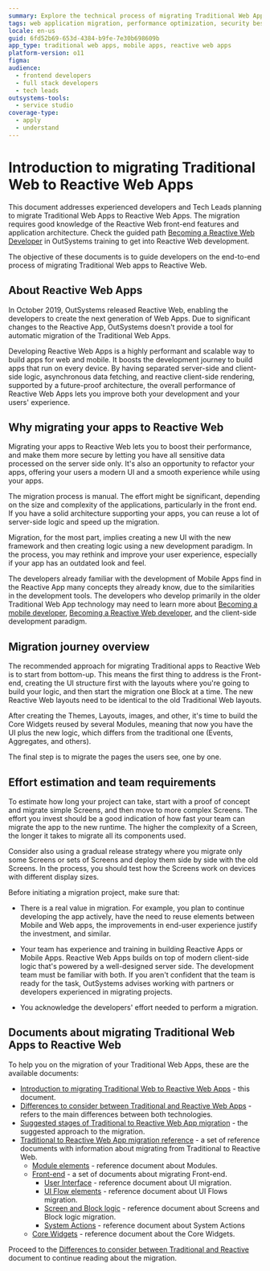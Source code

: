 ```yaml
---
summary: Explore the technical process of migrating Traditional Web Apps to Reactive Web Apps in OutSystems 11 (O11).
tags: web application migration, performance optimization, security best practices, application architecture
locale: en-us
guid: 6fd52b69-653d-4384-b9fe-7e30b698609b
app_type: traditional web apps, mobile apps, reactive web apps
platform-version: o11
figma:
audience:
  - frontend developers
  - full stack developers
  - tech leads
outsystems-tools:
  - service studio
coverage-type:
  - apply
  - understand
---
```


# Introduction to migrating Traditional Web to Reactive Web Apps

<div class="info" markdown="1">

This document addresses experienced developers and Tech Leads planning to migrate Traditional Web Apps to Reactive Web Apps. The migration requires good knowledge of the Reactive Web front-end features and application architecture. Check the guided path [Becoming a Reactive Web Developer](https://www.outsystems.com/learn/paths/18/becoming-a-reactive-web-developer/) in OutSystems training to get into Reactive Web development.

</div>

The objective of these documents is to guide developers on the end-to-end process of migrating Traditional Web apps to Reactive Web.

## About Reactive Web Apps

In October 2019, OutSystems released Reactive Web, enabling the developers to create the next generation of Web Apps. Due to significant changes to the Reactive App, OutSystems doesn't provide a tool for automatic migration of the Traditional Web Apps.

Developing Reactive Web Apps is a highly performant and scalable way to build apps for web and mobile. It boosts the development journey to build apps that run on every device. By having separated server-side and client-side logic, asynchronous data fetching, and reactive client-side rendering, supported by a future-proof architecture, the overall performance of Reactive Web Apps lets you improve both your development and your users' experience.

## Why migrating your apps to Reactive Web

Migrating your apps to Reactive Web lets you to boost their performance, and make them more secure by letting you have all sensitive data processed on the server side only. It's also an opportunity to refactor your apps, offering your users a modern UI and a smooth experience while using your apps. 

The migration process is manual. The effort might be significant, depending on the size and complexity of the applications, particularly in the front end. If you have a solid architecture supporting your apps, you can reuse a lot of server-side logic and speed up the migration.

Migration, for the most part, implies creating a new UI with the new framework and then creating logic using a new development paradigm. In the process, you may rethink and improve your user experience, especially if your app has an outdated look and feel.

The developers already familiar with the development of Mobile Apps find in the Reactive App many concepts they already know, due to the similarities in the development tools. The developers who develop primarily in the older Traditional Web App technology may need to learn more about [Becoming a mobile developer](https://www.outsystems.com/learn/paths/1/becoming-a-mobile-developer/), [Becoming a Reactive Web developer](https://www.outsystems.com/learn/paths/18/becoming-a-reactive-web-developer), and the client-side development paradigm. 

## Migration journey overview

The recommended approach for migrating Traditional apps to Reactive Web is to start from bottom-up. This means the first thing to address is the Front-end, creating the UI structure first with the layouts where you're going to build your logic, and then start the migration one Block at a time. The new Reactive Web layouts need to be identical to the old Traditional Web layouts.

After creating the Themes, Layouts, images, and other, it's time to build the Core Widgets reused by several Modules, meaning that now you have the UI plus the new logic, which differs from the traditional one (Events, Aggregates, and others).

The final step is to migrate the pages the users see, one by one.

## Effort estimation and team requirements

To estimate how long your project can take, start with a proof of concept and migrate simple Screens, and then move to more complex Screens. The effort you invest should be a good indication of how fast your team can migrate the app to the new runtime. The higher the complexity of a Screen, the longer it takes to migrate all its components used.

Consider also using a gradual release strategy where you migrate only some Screens or sets of Screens and deploy them side by side with the old Screens. In the process, you should test how the Screens work on devices with different display sizes. 

Before initiating a migration project, make sure that:

* There is a real value in migration. For example, you plan to continue developing the app actively, have the need to reuse elements between Mobile and Web apps, the improvements in end-user experience justify the investment, and similar.

* Your team has experience and training in building Reactive Apps or Mobile Apps. Reactive Web Apps builds on top of modern client-side logic that's powered by a well-designed server side. The development team must be familiar with both. If you aren't confident that the team is ready for the task, OutSystems advises working with partners or developers experienced in migrating projects.

* You acknowledge the developers' effort needed to perform a migration.

## Documents about migrating Traditional Web Apps to Reactive Web
 
To help you on the migration of your Traditional Web Apps, these are the available documents:

* [Introduction to migrating Traditional Web to Reactive Web Apps](intro.md) - this document.
* [Differences to consider between Traditional and Reactive Web Apps](differences.md) - refers to the main differences between both technologies.
* [Suggested stages of Traditional to Reactive Web App migration](stages.md) - the suggested approach to the migration.
* [Traditional to Reactive Web App migration reference](reference.md) - a set of reference documents with information about migrating from Traditional to Reactive Web.
    * [Module elements](ref-module-elements.md) - reference document about Modules.
    * [Front-end](ref-frontend-intro.md) - a set of documents about migrating Front-end.
        * [User Interface](ref-frontend-ui.md) - reference document about UI migration.
        * [UI Flow elements](ref-frontend-ui-flows.md) - reference document about UI Flows migration.
        * [Screen and Block logic](ref-frontend-screen-and-block.md) - reference document about Screens and Block logic migration.
        * [System Actions](ref-system-actions.md) - reference document about System Actions
    * [Core Widgets](ref-core-widgets.md) - reference document about the Core Widgets.
 
Proceed to the [Differences to consider between Traditional and Reactive](differences.md) document to continue reading about the migration.
